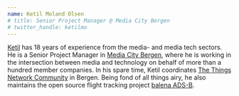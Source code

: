 ```yaml
---
name: Ketil Moland Olsen
# title: Senior Project Manager @ Media City Bergen
# twitter_handle: ketilmo
---
```

[Ketil](https://ketil.mo.land/) has 18 years of experience from the media- and media tech sectors. He is a Senior Project Manager in [Media City Bergen](https://mediacitybergen.no/), where he is working in the intersection between media and technology on behalf of more than a hundred member companies. In his spare time, Ketil coordinates [The Things Network Community](https://www.thethingsnetwork.org/community/bergen/) in Bergen. Being fond of all things airy, he also maintains the open source flight tracking project [balena ADS-B](https://github.com/ketilmo/balena-ads-b).
